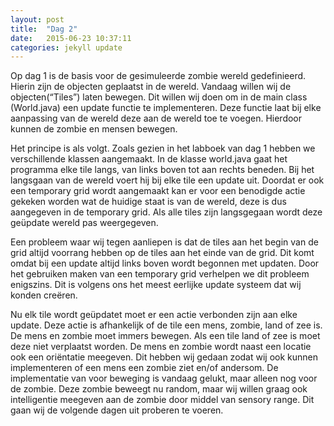 ```yaml
---
layout: post
title:  "Dag 2"
date:   2015-06-23 10:37:11
categories: jekyll update
---
```

Op dag 1 is de basis voor de gesimuleerde zombie wereld gedefinieerd. Hierin zijn de objecten geplaatst in de wereld. Vandaag willen wij de objecten(“Tiles”) laten bewegen.  Dit willen wij doen om in de main class (World.java) een update functie te implementeren. Deze functie laat bij elke aanpassing van de wereld deze aan de wereld toe te voegen. Hierdoor kunnen de zombie en mensen bewegen.

 Het principe is als volgt. Zoals gezien in het labboek van dag 1 hebben we verschillende klassen aangemaakt. In de klasse world.java gaat het programma elke tile langs, van links boven tot aan rechts beneden. Bij het langsgaan van de wereld voert hij bij elke tile een update uit. Doordat er ook een temporary grid wordt aangemaakt kan er voor een benodigde actie gekeken worden wat de huidige staat is van de wereld, deze is dus aangegeven in de temporary grid. Als alle tiles zijn langsgegaan wordt deze geüpdate wereld pas weergegeven. 

Een probleem waar wij tegen aanliepen is dat de tiles aan het begin van de grid altijd voorrang hebben op de tiles aan het einde van de grid. Dit komt omdat bij een update altijd links boven wordt begonnen met updaten. Door het gebruiken maken van een temporary grid verhelpen we dit probleem enigszins. Dit is volgens ons het meest eerlijke update systeem dat wij konden creëren.

Nu elk tile wordt geüpdatet moet er een actie verbonden zijn aan elke update. Deze actie is afhankelijk of de tile een mens, zombie, land of zee is. De mens en zombie moet immers bewegen. Als een tile land of zee is moet deze niet verplaatst worden. De mens en zombie wordt naast een locatie ook een oriëntatie meegeven. Dit hebben wij gedaan zodat wij ook kunnen implementeren of een mens een zombie ziet en/of andersom. De implementatie van voor beweging is vandaag gelukt, maar alleen nog voor de zombie. Deze zombie beweegt nu random, maar wij willen graag ook intelligentie meegeven aan de zombie door middel van sensory range. Dit gaan wij de volgende dagen uit proberen te voeren.
